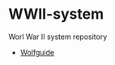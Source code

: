 # WWII-system

Worl War II system repository

- [Wolfguide](http://www.splashdamage.com/wolfguide/default.htm)
